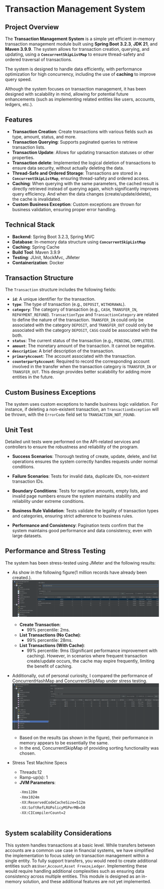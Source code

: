 # Transaction Management System

## Project Overview

The **Transaction Management System** is a simple yet efficient in-memory transaction management module built using **Spring Boot 3.2.3**, **JDK 21**, and **Maven 3.9.9**. The system allows for transaction creation, querying, and updating, using a **`ConcurrentSkipListMap`** to ensure thread-safety and ordered traversal of transactions.

The system is designed to handle data efficiently, with performance optimization for high concurrency, including the use of **caching** to improve query speed.

Although the system focuses on transaction management, it has been designed with scalability in mind, allowing for potential future enhancements (such as implementing related entities like users, accounts, ledgers, etc.).

## Features

- **Transaction Creation**: Create transactions with various fields such as type, amount, status, and more.
- **Transaction Querying**: Supports paginated queries to retrieve transaction lists.
- **Transaction Update**: Allows for updating transaction statuses or other properties.
- **Transaction delete**: Implemented the logical deletion of transactions to ensure data security, without actually deleting the data.
- **Thread-Safe and Ordered Storage**: Transactions are stored in a **`ConcurrentSkipListMap`**, ensuring thread-safety and ordered access.
- **Caching**: When querying with the same parameters, the cached result is directly retrieved instead of querying again, which significantly improves query efficiency. And when the data changes (create/update/delete), the cache is invalidated.
- **Custom Business Exception**: Custom exceptions are thrown for business validation, ensuring proper error handling.

## Technical Stack

- **Backend**: Spring Boot 3.2.3, Spring MVC
- **Database**: In-memory data structure using **`ConcurrentSkipListMap`**
- **Caching**: Spring Cache
- **Build Tool**: Maven 3.9.9
- **Testing**: JUnit, MockMvc, JMeter
- **Containerization**: Docker


## Transaction Structure

The `Transaction` structure includes the following fields:

- **`id`**: A unique identifier for the transaction.
- **`type`**: The type of transaction (e.g., `DEPOSIT`, `WITHDRAWAL`).
- **`category`**: The category of transaction (e.g., `CASH`, `TRANSFER_IN`, `REPAYMENT_REFUND`). `TransactionType` and `TransactionCategory` are related to define the nature of the transaction.
  `TRANSFER_IN` could only be associated with the category `DEPOSIT`, and `TRANSFER_OUT` could only be associated with the category `DEPOSIT`, `CASG` could  be associated with the both.
- **`status`**: The current status of the transaction (e.g., `PENDING`, `COMPLETED`).
- **`amount`**: The monetary amount of the transaction. It cannot be negative.
- **`description`**: A brief description of the transaction.
- **`primaryAccount`**: The account associated with the transaction.
- **`counterpartyAccount`**: Required to record the corresponding account involved in the transfer when the transaction category is `TRANSFER_IN` or `TRANSFER_OUT`. This design provides better scalability for adding more entities in the future.


## Custom Business Exceptions

The system uses custom exceptions to handle business logic validation. For instance, if deleting a non-existent transaction, an `TransactionException` will be thrown, with the `ErrorCode` field set to `TRANSACTION_NOT_FOUND`.

## Unit Test
Detailed unit tests were performed on the API-related services and controllers to ensure the robustness and reliability of the program.
- **Success Scenarios**: Thorough testing of create, update, delete, and list operations ensures the system correctly handles requests under normal conditions.

- **Failure Scenarios**: Tests for invalid data, duplicate IDs, non-existent transaction IDs.

- **Boundary Conditions**: Tests for negative amounts, empty lists, and invalid page numbers ensure the system maintains stability and reliability under extreme conditions.

- **Business Rule Validation**: Tests validate the legality of transaction types and categories, ensuring strict adherence to business rules.

- **Performance and Consistency**: Pagination tests confirm that the system maintains good performance and data consistency, even with large datasets.


## Performance and Stress Testing

The system has been stress-tested using JMeter and the following results:

- As show in the following figure(1 million records have already been created.).
  ![performance](performance.png)
  - **Create Transaction**:
    - 99% percentile: 2ms.
  - **List Transactions (No Cache)**:
    - 99% percentile: 28ms.
  - **List Transactions (With Cache)**:
    - 99% percentile: 9ms (Significant performance improvement with caching).
    However, in scenarios where frequent transaction create/update occurs, the cache may expire frequently, limiting the benefit of caching.

- Additionally, out of personal curiosity, I compared the performance of ConcurrentHashMap and ConcurrentSkipMap under stress testing.
  ![mapVS](mapVS.png)
  - Based on the results (as shown in the figure), their performance in memory appears to be essentially the same.
  - In the end, ConcurrentSkipMap of providing sorting functionality was chosen.


- Stress Test Machine Specs
  - Threads:12
  - Ramp-up(s): 1
  - **JVM Parameters**:
    ```bash
    -Xms128m 
    -Xmx1024m 
    -XX:ReservedCodeCacheSize=512m 
    -XX:SoftRefLRUPolicyMSPerMB=50 
    -XX:CICompilerCount=2 



## System scalability Considerations

This system handles transactions at a basic level. While transfers between accounts are a common use case in financial systems,
we have simplified the implementation to focus solely on transaction management within a single entity. To fully support transfers,
you would need to create additional entities such as:`User`,`Account`,`Asset Freeze`,`Ledger`. 
Implementing these would require handling additional complexities such as ensuring data consistency across multiple entities. 
This module is designed as an in-memory solution, and these additional features are not yet implemented.
